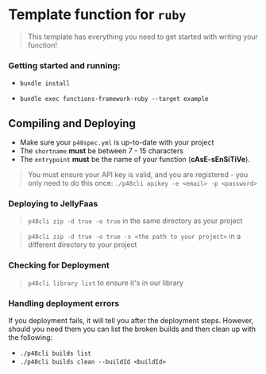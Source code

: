 # Template function for `ruby`

> This template has everything you need to get started with writing your function!

### Getting started and running:

- ``bundle install``

- ``bundle exec functions-framework-ruby --target example``

## Compiling and Deploying
- Make sure your `p48spec.yml` is up-to-date with your project
- The `shortname` **must** be between 7 - 15 characters
- The `entrypoint` **must** be the name of your function (**cAsE-sEnSiTiVe**).

> You must ensure your API key is valid, and you are registered - you only need to do this once:
`./p48cli apikey -e <email> -p <password>`

### Deploying to JellyFaas
> `p48cli zip -d true -o true` in the same directory as your project

> `p48cli zip -d true -o true -s <the path to your project>` in a different directory to your project

### Checking for Deployment
> `p48cli library list` to ensure it's in our library

### Handling deployment errors
If you deployment fails, it will tell you after the deployment steps. However, should you need them
you can list the broken builds and then clean up with the following:

- ``./p48cli builds list``
- ``./p48cli builds clean --buildId <buildId>``

